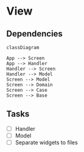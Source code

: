 # View

## Dependencies

```mermaid
classDiagram

App --> Screen
App --> Handler
Handler --> Screen
Handler --> Model
Screen --> Model
Screen --> Domain
Screen --> Case
Screen --> Base
```

## Tasks

- [ ] Handler
- [ ] Model
- [ ] Separate widgets to files
